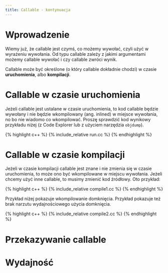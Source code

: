 ```yaml
---
title: Callable - kontynuacja
---
```


# Wprowadzenie

Wiemy już, że callable jest czymś, co możemy wywołać, czyli użyć w
wyrażeniu wywołania.  Od typu callable zależy z jakimi argumentami
możemy callable wywołać i czy callable zwróci wynik.

Callable może być określone (o który callable dokładnie chodzi) w
czasie **uruchomienia**, albo **kompilacji**.

# Callable w czasie uruchomienia

Jeżeli callable jest ustalane w czasie uruchomienia, to kod callable
będzie wywołany i nie będzie wkompilowany (ang. inlined) w miejsce
wywołania, no bo nie wiadomo co wkompilować.  Proszę sprawdzić kod
wynikowy przykładu niżej (z Code Explorer lub z użyciem narzędzia
`objdump`).

{% highlight c++ %}
{% include_relative run.cc %}
{% endhighlight %}

# Callable w czasie kompilacji

Jeżeli w czasie kompilacji callable jest znane i nie zmienia się w
czasie uruchomienia, to może ono być wkompilowane w miejscu wywołania.
Jeżeli chcemy użyć inne callable, to musimy zmienić kod źródłowy.  Oto
przykład:

{% highlight c++ %}
{% include_relative compile1.cc %}
{% endhighlight %}

Przykład niżej pokazuje wkompilowanie domknięcia.  Przykład pokazuje
też brak narzutu wydajnościowego użycia domknięcia.

{% highlight c++ %}
{% include_relative compile2.cc %}
{% endhighlight %}

# Przekazywanie callable

# Wydajność

<!-- LocalWords: callable -->
